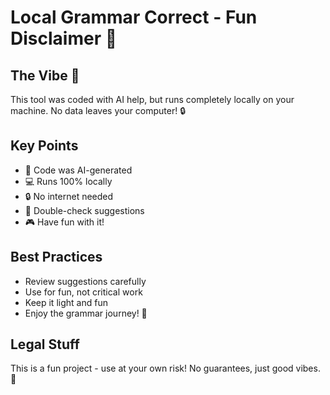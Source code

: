 # Local Grammar Correct - Fun Disclaimer 🎯

## The Vibe 🎉

This tool was coded with AI help, but runs completely locally on your machine. No data leaves your computer! 🔒

## Key Points

- 🤖 Code was AI-generated
- 💻 Runs 100% locally
- 🔒 No internet needed
- 🎯 Double-check suggestions
- 🎮 Have fun with it!

## Best Practices

- Review suggestions carefully
- Use for fun, not critical work
- Keep it light and fun
- Enjoy the grammar journey! 🚀

## Legal Stuff

This is a fun project - use at your own risk! No guarantees, just good vibes. 🎉 